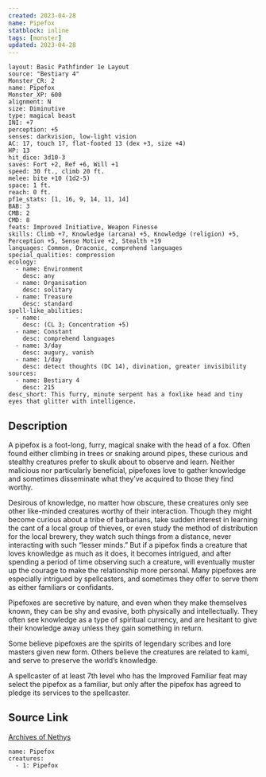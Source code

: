 ```yaml
---
created: 2023-04-28
name: Pipefox
statblock: inline
tags: [monster]
updated: 2023-04-28
---
```

```statblock
layout: Basic Pathfinder 1e Layout
source: "Bestiary 4"
Monster_CR: 2
name: Pipefox
Monster_XP: 600
alignment: N
size: Diminutive
type: magical beast
INI: +7
perception: +5
senses: darkvision, low-light vision
AC: 17, touch 17, flat-footed 13 (dex +3, size +4)
HP: 13
hit_dice: 3d10-3
saves: Fort +2, Ref +6, Will +1
speed: 30 ft., climb 20 ft.
melee: bite +10 (1d2-5)
space: 1 ft.
reach: 0 ft.
pf1e_stats: [1, 16, 9, 14, 11, 14]
BAB: 3
CMB: 2
CMD: 8
feats: Improved Initiative, Weapon Finesse
skills: Climb +7, Knowledge (arcana) +5, Knowledge (religion) +5, Perception +5, Sense Motive +2, Stealth +19
languages: Common, Draconic, comprehend languages
special_qualities: compression
ecology:
  - name: Environment
    desc: any
  - name: Organisation
    desc: solitary
  - name: Treasure
    desc: standard
spell-like_abilities:
  - name:
    desc: (CL 3; Concentration +5)
  - name: Constant
    desc: comprehend languages
  - name: 3/day
    desc: augury, vanish
  - name: 1/day
    desc: detect thoughts (DC 14), divination, greater invisibility
sources:
  - name: Bestiary 4
    desc: 215
desc_short: This furry, minute serpent has a foxlike head and tiny eyes that glitter with intelligence.
```
## Description
A pipefox is a foot-long, furry, magical snake with the head of a fox. Often found either climbing in trees or snaking around pipes, these curious and stealthy creatures prefer to skulk about to observe and learn. Neither malicious nor particularly beneficial, pipefoxes love to gather knowledge and sometimes disseminate what they’ve acquired to those they find worthy.

Desirous of knowledge, no matter how obscure, these creatures only see other like-minded creatures worthy of their interaction. Though they might become curious about a tribe of barbarians, take sudden interest in learning the cant of a local group of thieves, or even study the method of distribution for the local brewery, they watch such things from a distance, never interacting with such “lesser minds.” But if a pipefox finds a creature that loves knowledge as much as it does, it becomes intrigued, and after spending a period of time observing such a creature, will eventually muster up the courage to make the relationship more personal. Many pipefoxes are especially intrigued by spellcasters, and sometimes they offer to serve them as either familiars or confidants.

Pipefoxes are secretive by nature, and even when they make themselves known, they can be shy and evasive, both physically and intellectually. They often see knowledge as a type of spiritual currency, and are hesitant to give their knowledge away unless they gain something in return.

Some believe pipefoxes are the spirits of legendary scribes and lore masters given new form. Others believe the creatures are related to kami, and serve to preserve the world’s knowledge.

A spellcaster of at least 7th level who has the Improved Familiar feat may select the pipefox as a familiar, but only after the pipefox has agreed to pledge its services to the spellcaster.
## Source Link
[Archives of Nethys](https://aonprd.com/MonsterDisplay.aspx?ItemName=Pipefox)
```encounter-table
name: Pipefox
creatures:
  - 1: Pipefox
```
